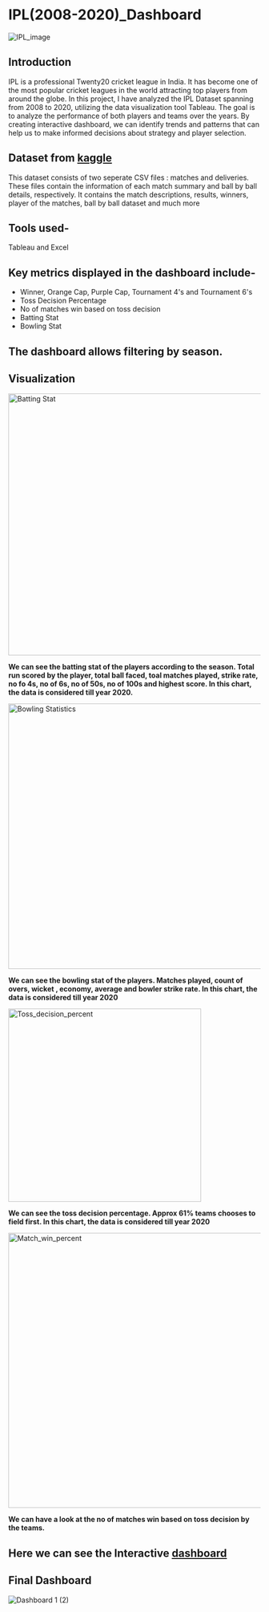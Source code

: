 # IPL(2008-2020)_Dashboard

![IPL_image](https://github.com/ishita9988/IPL_Dashboard/assets/129153274/5d202111-2756-4792-8950-4f512a79fe7d)


## Introduction

IPL is a professional Twenty20 cricket league in India. It has become one of the most popular cricket leagues in the world attracting top players from around the globe. In this project, I have analyzed the IPL Dataset spanning from 2008 to 2020, utilizing the data visualization tool Tableau. The goal is to analyze the performance of both players and teams over the years. By creating interactive dashboard, we can identify trends and patterns that can help us to make informed decisions about strategy and player selection.


## Dataset from [kaggle](https://www.kaggle.com/code/pranjalverma08/detailed-analysis-of-ipl-data-2008-2020/data)

This dataset consists of two seperate CSV files : matches and deliveries. These files contain the information of each match summary and ball by ball details, respectively.
It contains the match descriptions, results, winners, player of the matches, ball by ball dataset and much more

## Tools used-

Tableau and Excel

## Key metrics displayed in the dashboard include-

* Winner, Orange Cap, Purple Cap, Tournament 4's and Tournament 6's
* Toss Decision Percentage
* No of matches win based on toss decision
* Batting Stat
* Bowling Stat

## The dashboard allows filtering by season.

## Visualization


<img width="522" alt="Batting Stat" src="https://github.com/ishita9988/IPL_Dashboard/assets/129153274/ec2552f1-32ed-460d-819e-22f12ce5f00d">

**We can see the batting stat of the players according to the season. Total run scored by the player, total ball faced, toal matches played, strike rate, no fo 4s, no of 6s, no of 50s, no of 100s and highest score. In this chart, the data is considered till year 2020.** 



<img width="529" alt="Bowling Statistics" src="https://github.com/ishita9988/IPL_Dashboard/assets/129153274/b9142797-5a27-4947-9f46-0c46f5f8e33f">

**We can see the bowling stat of the players. Matches played, count of overs, wicket , economy, average and bowler strike rate. In this chart, the data is considered till year 2020**



<img width="385" alt="Toss_decision_percent" src="https://github.com/ishita9988/IPL_Dashboard/assets/129153274/30aa18c7-e1d5-4236-b1d0-a706cc0c4d7b">

**We can see the toss decision percentage. Approx 61% teams chooses to field first. In this chart, the data is considered till year 2020**



<img width="548" alt="Match_win_percent" src="https://github.com/ishita9988/IPL_Dashboard/assets/129153274/d37078bc-4cab-4e16-b205-31d73883537e">

**We can have a look at the no of matches win based on toss decision by the teams.**

## Here we can see the Interactive [dashboard](https://public.tableau.com/app/profile/tableau7010)

## Final Dashboard


![Dashboard 1 (2)](https://github.com/ishita9988/IPL_Dashboard/assets/129153274/ec1c1616-02f6-4126-830f-0488b28f5a31)






